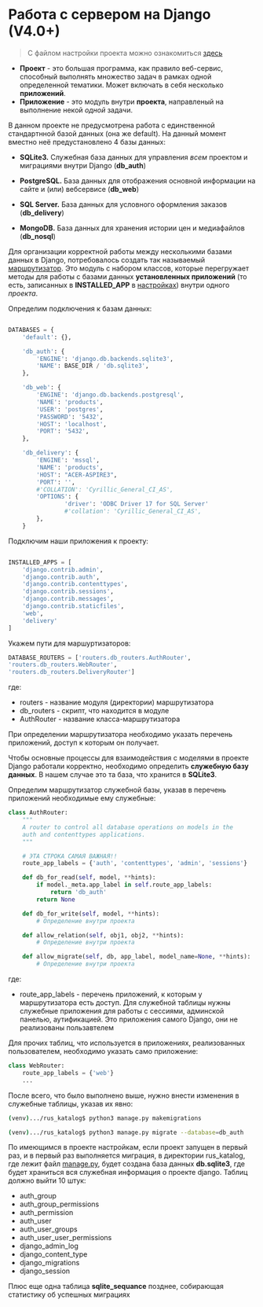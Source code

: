 # Работа с сервером на Django (V4.0+)

> С файлом настройки проекта можно ознакомиться [здесь](rus_katalog/rus_katalog/settings.py)

* **Проект** - это большая программа, как правило веб-сервис, способный выполнять множество задач в рамках одной определенной тематики. Может включать в себя несколько **приложений**.
* **Приложение** - это модуль внутри **проекта**, направленый на выполнение некой *одной* задачи.


В данном проекте не предусмотрена работа с единственной стандартнной базой данных (она же default). На данный момент вместно неё предустановлено 4 базы данных: 

- **SQLite3.** Служебная база данных для управления *всем* проектом и миграциями внутри Django (**db_auth**)
- **PostgreSQL.** База данных для отображения основной информации на сайте и (или) вебсервисе (**db_web**)
- **SQL Server.** База данных для условного оформления заказов (**db_delivery**)
  
- **MongoDB.** База данных для хранения истории цен и медиафайлов (**db_nosql**)

</details>


Для организации корректной работы между несколькими базами данных в Django, потребовалось создать так называемый [маршрутизатор](rus_katalog/routers/db_routers.py). Это модуль с набором классов, которые перегружает методы для работы с базами данных **установленных приложений** (то есть, записанных в **INSTALLED_APP** в [настройках](rus_katalog/rus_katalog/settings.py)) внутри одного *проекта*. 

Определим подключения к базам данных: 

```python

DATABASES = {
    'default': {},

    'db_auth': {
        'ENGINE': 'django.db.backends.sqlite3',
        'NAME': BASE_DIR / 'db.sqlite3',
    },

    'db_web': {
        'ENGINE': 'django.db.backends.postgresql',
        'NAME': 'products',
        'USER': 'postgres',
        'PASSWORD': '5432',
        'HOST': 'localhost',
        'PORT': '5432',
    },

    'db_delivery': {
        'ENGINE': 'mssql',
        'NAME': 'products',
        'HOST': "ACER-ASPIRE3",
        'PORT': '',
        #'COLLATION': 'Cyrillic_General_CI_AS',
        'OPTIONS': {
                'driver': 'ODBC Driver 17 for SQL Server'
                #'collation': 'Cyrillic_General_CI_AS',
        },
    }
```
Подключим наши приложения к проекту: 

```python

INSTALLED_APPS = [
    'django.contrib.admin',
    'django.contrib.auth',
    'django.contrib.contenttypes',
    'django.contrib.sessions',
    'django.contrib.messages',
    'django.contrib.staticfiles',
    'web',
    'delivery'
]

```

Укажем пути для маршуртизаторов:

```python
DATABASE_ROUTERS = ['routers.db_routers.AuthRouter',
'routers.db_routers.WebRouter', 
'routers.db_routers.DeliveryRouter']
```
где:
- routers - название модуля (директории) маршрутизатора
- db_routers - скрипт, что находится в модуле
- AuthRouter - название класса-маршрутизатора 

При определении маршрутизатора необходимо указать перечень приложений, доступ к которым он получает.

Чтобы основные процессы для взаимодействия с моделями в проекте Django работали корректно, необходимо определить **служебную базу данных**. В нашем случае это та база, что хранится в **SQLite3**.

Определим маршрутизатор служебной базы, указав в перечень приложений необходимые ему служебные: 

```python
class AuthRouter:
    """
    A router to control all database operations on models in the
    auth and contenttypes applications.
    """

    # ЭТА СТРОКА САМАЯ ВАЖНАЯ!!
    route_app_labels = {'auth', 'contenttypes', 'admin', 'sessions'}

    def db_for_read(self, model, **hints):
        if model._meta.app_label in self.route_app_labels:
            return 'db_auth'
        return None

    def db_for_write(self, model, **hints):
        # Определение внутри проекта

    def allow_relation(self, obj1, obj2, **hints):
        # Определение внутри проекта

    def allow_migrate(self, db, app_label, model_name=None, **hints):
        # Определение внутри проекта

```
где:
- route_app_labels - перечень приложений, к которым у маршрутизатора есть доступ. Для служебной таблицы нужны служебные приложения для работы с сессиями, админской панелью, аутификацией. Это приложения самого Django, они не реализованы пользавтелем

Для прочих таблиц, что используется в приложениях, реализованных пользователем, необходимо указать само приложение:

```python
class WebRouter:
    route_app_labels = {'web'}
    ...

```

После всего, что было выполнено выше, нужно внести изменения в служебные таблицы, указав их явно:

```bash
(venv).../rus_katalog$ python3 manage.py makemigrations 

(venv).../rus_katalog$ python3 manage.py migrate --database=db_auth
```

По имеющимся в проекте настройкам, если проект запущен в первый раз, и в первый раз выполняется миграция, в директории rus_katalog, где лежит файл [manage.py](rus_katalog/manage.py), будет создана база данных **db.sqlite3**, где будет храниться вся служебная информация о проекте django. Таблиц должно выйти 10 штук: 
- auth_group
- auth_group_permissions
- auth_permission
- auth_user
- auth_user_groups
- auth_user_user_permissions
- django_admin_log
- django_content_type
- django_migrations
- django_session    
  
Плюс еще одна таблица **sqlite_sequance** позднее, собирающая статистику об успешных миграциях